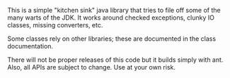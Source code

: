 This is a simple "kitchen sink" java library that tries to file off some of the many warts of the JDK.  It works around checked exceptions, clunky IO classes, missing converters, etc.

Some classes rely on other libraries; these are documented in the class documentation.

There will not be proper releases of this code but it builds simply with ant.  Also, all APIs are subject to change.  Use at your own risk.